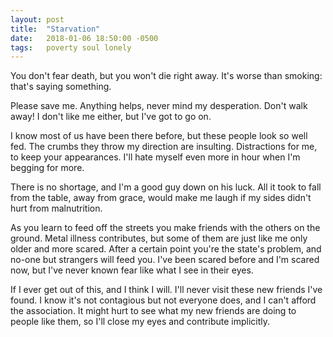 ```yaml
---
layout: post
title:  "Starvation"
date:   2018-01-06 18:50:00 -0500
tags:   poverty soul lonely
---
```


You don't fear death, but you won't die right away. It's worse than smoking: that's saying something.

Please save me. Anything helps, never mind my desperation.
Don't walk away! I don't like me either, but I've got to go on.

I know most of us have been there before, but these people look so well fed. The crumbs they throw my direction are insulting. Distractions for me, to keep your appearances. I'll hate myself even more in hour when I'm begging for more.

There is no shortage, and I'm a good guy down on his luck. All it took to fall from the table, away from grace, would make me laugh if my sides didn't hurt from malnutrition.

As you learn to feed off the streets you make friends with the others on the ground. Metal illness contributes, but some of them are just like me only older and more scared. After a certain point you're the state's problem, and no-one but strangers will feed you. I've been scared before and I'm scared now, but I've never known fear like what I see in their eyes.

If I ever get out of this, and I think I will. I'll never visit these new friends I've found. I know it's not contagious but not everyone does, and I can't afford the association. It might hurt to see what my new friends are doing to people like them, so I'll close my eyes and contribute implicitly.
